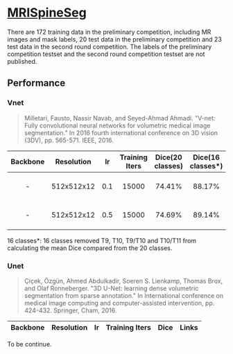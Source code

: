 # [MRISpineSeg](https://www.spinesegmentation-challenge.com/)
There are 172 training data in the preliminary competition, including MR images and mask labels, 20 test data in the preliminary competition and 23 test data in the  second round competition. The labels of the preliminary competition testset and the second round competition testset are not published.

## Performance

### Vnet
> Milletari, Fausto, Nassir Navab, and Seyed-Ahmad Ahmadi. "V-net: Fully convolutional neural networks for volumetric medical image segmentation." In 2016 fourth international conference on 3D vision (3DV), pp. 565-571. IEEE, 2016.

| Backbone | Resolution | lr | Training Iters | Dice(20 classes) | Dice(16 classes*) | Links |
|:-:|:-:|:-:|:-:|:-:|:-:|:-:|
|-|512x512x12|0.1|15000|74.41%| 88.17% |[model](https://bj.bcebos.com/paddleseg/paddleseg3d/mri_spine_seg/vnet_mri_spine_seg_512_512_12_15k_1e-1/model.pdparams) \| [log](https://bj.bcebos.com/paddleseg/paddleseg3d/mri_spine_seg/vnet_mri_spine_seg_512_512_12_15k_1e-1/train.log) \| [vdl](https://www.paddlepaddle.org.cn/paddle/visualdl/service/app/scalar?id=36504064c740e28506f991815bd21cc7)|
|-|512x512x12|0.5|15000|74.69%| 89.14% |[model](https://bj.bcebos.com/paddleseg/paddleseg3d/mri_spine_seg/vnet_mri_spine_seg_512_512_12_15k_5e-1/model.pdparams) \| [log](https://bj.bcebos.com/paddleseg/paddleseg3d/mri_spine_seg/vnet_mri_spine_seg_512_512_12_15k_5e-1/train.log) \| [vdl](https://www.paddlepaddle.org.cn/paddle/visualdl/service/app/index?id=08b0f9f62ebb255cdfc93fd6bd8f2c06)|

16 classes*: 16 classes removed T9, T10, T9/T10 and T10/T11 from calculating the mean Dice compared from the 20 classes.



### Unet
> Çiçek, Özgün, Ahmed Abdulkadir, Soeren S. Lienkamp, Thomas Brox, and Olaf Ronneberger. "3D U-Net: learning dense volumetric segmentation from sparse annotation." In International conference on medical image computing and computer-assisted intervention, pp. 424-432. Springer, Cham, 2016.

| Backbone | Resolution | lr | Training Iters | Dice | Links |
|:-:|:-:|:-:|:-:|:-:|:-:|

To be continue. 
